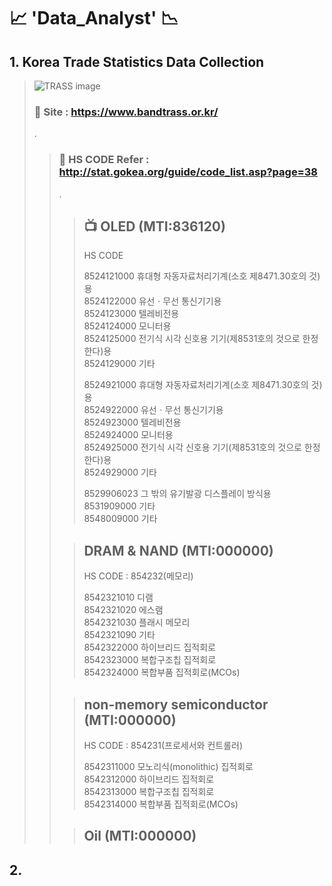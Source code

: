 # :chart_with_upwards_trend: 'Data_Analyst' :chart_with_downwards_trend:  
  
## 1. Korea Trade Statistics Data Collection
>![TRASS image](https://www.bandtrass.or.kr/img/logo_sub.png "TRASS image")
> ### :truck:  Site : https://www.bandtrass.or.kr/
> .  
>> ### :ship: HS CODE Refer : http://stat.gokea.org/guide/code_list.asp?page=38
>> .
>>> ## :tv: OLED (MTI:836120)
>>> HS CODE  
>>>  
>>> 8524121000	휴대형 자동자료처리기계(소호 제8471.30호의 것)용  
>>> 8524122000   유선ㆍ무선 통신기기용  
>>> 8524123000	텔레비전용  
>>> 8524124000	모니터용  
>>> 8524125000	전기식 시각 신호용 기기(제8531호의 것으로 한정한다)용  
>>> 8524129000	기타  
>>>
>>> 8524921000	휴대형 자동자료처리기계(소호 제8471.30호의 것)용  
>>> 8524922000	유선ㆍ무선 통신기기용  
>>> 8524923000	텔레비전용  
>>> 8524924000	모니터용  
>>> 8524925000	전기식 시각 신호용 기기(제8531호의 것으로 한정한다)용  
>>> 8524929000	기타  
>>>
>>> 8529906023	그 밖의 유기발광 디스플레이 방식용  
>>> 8531909000	기타  
>>> 8548009000	기타  
>>  
>>> ## DRAM & NAND (MTI:000000)
>>> HS CODE : 854232(메모리)  
>>>  
>>>8542321010	디램  
>>>8542321020	에스램  
>>>8542321030	플래시 메모리  
>>>8542321090	기타  
>>>8542322000	하이브리드 집적회로  
>>>8542323000	복합구조칩 집적회로  
>>>8542324000	복합부품 집적회로(MCOs)  
>>
>>> ## non-memory semiconductor (MTI:000000)
>>> HS CODE : 854231(프로세서와 컨트롤러)  
>>> 
>>> 8542311000	모노리식(monolithic) 집적회로  
>>> 8542312000	하이브리드 집적회로  
>>> 8542313000	복합구조칩 집적회로  
>>> 8542314000	복합부품 집적회로(MCOs)  
>>
>>> ## Oil (MTI:000000)
  
## 2. 
